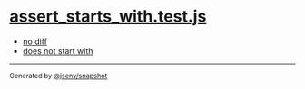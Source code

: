 # [assert_starts_with.test.js](../assert_starts_with.test.js)


- [no diff](no_diff/no_diff.md)
- [does not start with](does_not_start_with/does_not_start_with.md)

---

<sub>
  Generated by <a href="https://github.com/jsenv/core/tree/main/packages/tooling/snapshot">@jsenv/snapshot</a>
</sub>
